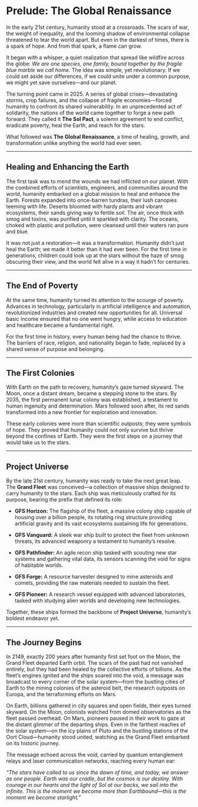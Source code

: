 # **Prelude: The Global Renaissance**

In the early 21st century, humanity stood at a crossroads. The scars of war, the weight of inequality, and the looming shadow of environmental collapse threatened to tear the world apart. But even in the darkest of times, there is a spark of hope. And from that spark, a flame can grow.

It began with a whisper, a quiet realization that spread like wildfire across the globe: _We are one species, one family, bound together by the fragile blue marble we call home._ The idea was simple, yet revolutionary. If we could set aside our differences, if we could unite under a common purpose, we might yet save ourselves—and our planet.

The turning point came in 2025. A series of global crises—devastating storms, crop failures, and the collapse of fragile economies—forced humanity to confront its shared vulnerability. In an unprecedented act of solidarity, the nations of the world came together to forge a new path forward. They called it **The Sol Pact**, a solemn agreement to end conflict, eradicate poverty, heal the Earth, and reach for the stars.

What followed was **The Global Renaissance**, a time of healing, growth, and transformation unlike anything the world had ever seen.

---

## **Healing and Enhancing the Earth**

The first task was to mend the wounds we had inflicted on our planet. With the combined efforts of scientists, engineers, and communities around the world, humanity embarked on a global mission to heal and enhance the Earth. Forests expanded into once-barren tundras, their lush canopies teeming with life. Deserts bloomed with hardy plants and vibrant ecosystems, their sands giving way to fertile soil. The air, once thick with smog and toxins, was purified until it sparkled with clarity. The oceans, choked with plastic and pollution, were cleansed until their waters ran pure and blue.

It was not just a restoration—it was a transformation. Humanity didn’t just heal the Earth; we made it better than it had ever been. For the first time in generations, children could look up at the stars without the haze of smog obscuring their view, and the world felt alive in a way it hadn’t for centuries.

---

## **The End of Poverty**

At the same time, humanity turned its attention to the scourge of poverty. Advances in technology, particularly in artificial intelligence and automation, revolutionized industries and created new opportunities for all. Universal basic income ensured that no one went hungry, while access to education and healthcare became a fundamental right.

For the first time in history, every human being had the chance to thrive. The barriers of race, religion, and nationality began to fade, replaced by a shared sense of purpose and belonging.

---

## **The First Colonies**

With Earth on the path to recovery, humanity’s gaze turned skyward. The Moon, once a distant dream, became a stepping stone to the stars. By 2035, the first permanent lunar colony was established, a testament to human ingenuity and determination. Mars followed soon after, its red sands transformed into a new frontier for exploration and innovation.

These early colonies were more than scientific outposts; they were symbols of hope. They proved that humanity could not only survive but thrive beyond the confines of Earth. They were the first steps on a journey that would take us to the stars.

---

## **Project Universe**

By the late 21st century, humanity was ready to take the next great leap. The **Grand Fleet** was conceived—a collection of massive ships designed to carry humanity to the stars. Each ship was meticulously crafted for its purpose, bearing the prefix that defined its role:

- **GFS Horizon:** The flagship of the fleet, a massive colony ship capable of housing over a billion people, its rotating ring structure providing artificial gravity and its vast ecosystems sustaining life for generations.
    
- **GFS Vanguard:** A sleek war ship built to protect the fleet from unknown threats, its advanced weaponry a testament to humanity’s resolve.
    
- **GFS Pathfinder:** An agile recon ship tasked with scouting new star systems and gathering vital data, its sensors scanning the void for signs of habitable worlds.
    
- **GFS Forge:** A resource harvester designed to mine asteroids and comets, providing the raw materials needed to sustain the fleet.
    
- **GFS Pioneer:** A research vessel equipped with advanced laboratories, tasked with studying alien worlds and developing new technologies.
    

Together, these ships formed the backbone of **Project Universe**, humanity’s boldest endeavor yet.

---

## **The Journey Begins**

In 2149, exactly 200 years after humanity first set foot on the Moon, the Grand Fleet departed Earth orbit. The scars of the past had not vanished entirely, but they had been healed by the collective efforts of billions. As the fleet’s engines ignited and the ships soared into the void, a message was broadcast to every corner of the solar system—from the bustling cities of Earth to the mining colonies of the asteroid belt, the research outposts on Europa, and the terraforming efforts on Mars.

On Earth, billions gathered in city squares and open fields, their eyes turned skyward. On the Moon, colonists watched from domed observatories as the fleet passed overhead. On Mars, pioneers paused in their work to gaze at the distant glimmer of the departing ships. Even in the farthest reaches of the solar system—on the icy plains of Pluto and the bustling stations of the Oort Cloud—humanity stood united, watching as the Grand Fleet embarked on its historic journey.

The message echoed across the void, carried by quantum entanglement relays and laser communication networks, reaching every human ear:

_“The stars have called to us since the dawn of time, and today, we answer as one people. Earth was our cradle, but the cosmos is our destiny. With courage in our hearts and the light of Sol at our backs, we sail into the infinite. This is the moment we become more than Earthbound—this is the moment we become starlight.”_